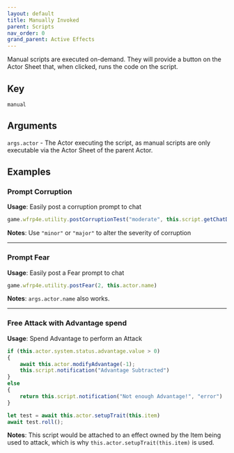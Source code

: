 ```yaml
---
layout: default
title: Manually Invoked
parent: Scripts
nav_order: 0
grand_parent: Active Effects
---
```

Manual scripts are executed on-demand. They will provide a button on the Actor Sheet that, when clicked, runs the code on the script. 

## Key
`manual`

## Arguments 

`args.actor` - The Actor executing the script, as manual scripts are only executable via the Actor Sheet of the parent Actor. 

## Examples


### Prompt Corruption

**Usage**: Easily post a corruption prompt to chat

```js
game.wfrp4e.utility.postCorruptionTest("moderate", this.script.getChatData())
```

**Notes**: Use `"minor"` or `"major"` to alter the severity of corruption

---

### Prompt Fear

**Usage**: Easily post a Fear prompt to chat

```js
game.wfrp4e.utility.postFear(2, this.actor.name)
```

**Notes**: `args.actor.name` also works.

---

### Free Attack with Advantage spend

**Usage**: Spend Advantage to perform an Attack

```js
if (this.actor.system.status.advantage.value > 0)
{
    await this.actor.modifyAdvantage(-1);
    this.script.notification("Advantage Subtracted")
}
else 
{
    return this.script.notification("Not enough Advantage!", "error")
}

let test = await this.actor.setupTrait(this.item)
await test.roll();
```

**Notes**: This script would be attached to an effect owned by the Item being used to attack, which is why `this.actor.setupTrait(this.item)` is used. 